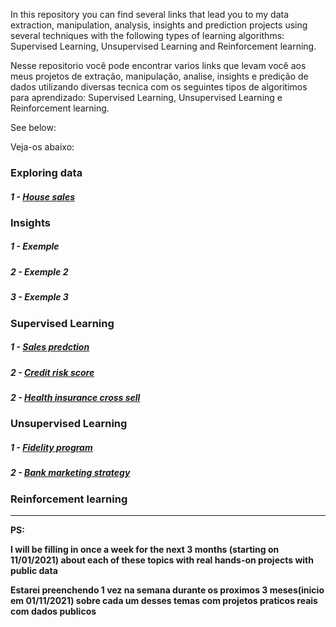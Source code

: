 In this repository you can find several links that lead you to my data extraction, manipulation, analysis, insights and prediction projects using several techniques with the following types of learning algorithms: Supervised Learning, Unsupervised Learning and Reinforcement learning.

Nesse repositorio você pode encontrar varios links que levam você aos meus projetos de extração, manipulação, analise, insights e predição de dados utilizando diversas tecnica com os seguintes tipos de algoritimos para aprendizado: Supervised Learning, Unsupervised Learning e Reinforcement learning.
<p>See below:</p>
<p>Veja-os abaixo:</p>


###  **Exploring data**
   #####  1 -  <a href="https://github.com/wilianuhlmann/house_sales">    House sales</a>
   
###  **Insights**
   #####  1 -      Exemple
   #####  2 -      Exemple 2
   #####  3 -      Exemple 3
### **Supervised Learning**
   #####  1 -  <a href="https://github.com/wilianuhlmann/sales_prediction">    Sales predction</a>
   #####  2 -  <a href="https://github.com/wilianuhlmann/credit_risk_score">    Credit risk score</a>
   #####  2 -  <a href="https://github.com/wilianuhlmann/health_insurance_cross_sell">     Health insurance cross sell</a>


### **Unsupervised Learning**
   #####  1 -  <a href="https://github.com/wilianuhlmann/fidelity_program">    Fidelity program</a>
   #####  2 -  <a href="https://github.com/wilianuhlmann/bank_marketing_strategy">    Bank marketing strategy</a>



### **Reinforcement learning**

_____________________________________________________________________________________

**PS:**
**<p>I will be filling in once a week for the next 3 months (starting on 11/01/2021) about each of these topics with real hands-on projects with public data</p>**

**<p>Estarei preenchendo 1 vez na semana durante os proximos 3 meses(inicio em 01/11/2021) sobre cada um desses temas com projetos praticos reais com dados publicos</p>** 
